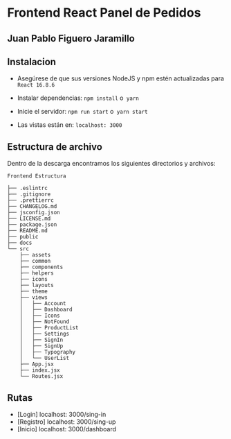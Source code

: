 # Frontend React Panel de Pedidos

## Juan Pablo Figuero Jaramillo


## Instalacion



- Asegúrese de que sus versiones NodeJS y npm estén actualizadas para `React 16.8.6`

- Instalar dependencias: `npm install` o` yarn`

- Inicie el servidor: `npm run start` o` yarn start`

- Las vistas están en: `localhost: 3000`


## Estructura de archivo

Dentro de la descarga encontramos los siguientes directorios y archivos:

```
Frontend Estructura

├── .eslintrc
├── .gitignore
├── .prettierrc
├── CHANGELOG.md
├── jsconfig.json
├── LICENSE.md
├── package.json
├── README.md
├── public
├── docs
└── src
	├── assets
	├── common
	├── components
	├── helpers
	├── icons
	├── layouts
	├── theme
	├── views
	│	├── Account
	│	├── Dashboard
	│	├── Icons
	│	├── NotFound
	│	├── ProductList
	│	├── Settings
	│	├── SignIn
	│	├── SignUp
	│	├── Typography
	│	└── UserList
	├── App.jsx
	├── index.jsx
	└── Routes.jsx
```

## Rutas 

- [Login] localhost: 3000/sing-in
- [Registro] localhost: 3000/sing-up
- [Inicio] localhost: 3000/dashboard
